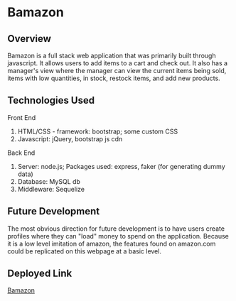 # Bamazon

## Overview
Bamazon is a full stack web application that was primarily built through javascript. It allows users to add items to a cart and check out. It also has a manager's view where the manager can view the current items being sold, items with low quantities, in stock, restock items, and add new products.

## Technologies Used
Front End
1. HTML/CSS - framework: bootstrap; some custom CSS
2. Javascript: jQuery, bootstrap js cdn

Back End
1. Server: node.js; Packages used: express, faker (for generating dummy data)
2. Database: MySQL db
3. Middleware: Sequelize


## Future Development
The most obvious direction for future development is to have users create profiles where they can "load" money to spend on the application. Because it is a low level imitation of amazon, the features found on amazon.com could be replicated on this webpage at a basic level.

## Deployed Link
[Bamazon](https://secure-caverns-63801.herokuapp.com/)
